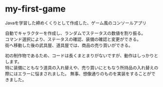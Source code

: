 # my-first-game
Javaを学習した締めくくりとして作成した、ゲーム風のコンソールアプリ  
  
自動でキャラクターを作成し、ランダムでステータスの数値を割り振る。    
コマンド選択により、ステータスの確認、装備の確認と変更ができる。  
街へ移動した後の武具屋、道具屋では、商品の売り買いができる。  
  
初の制作物であるため、コードは長くまとまりがないですが、動作はしっかりとします。  
特に装備にともなう道具の入れ替えや、売り買いにともなう所持品の入れ替えの際にはエラーに悩まされました。
無事、想像通りのものを実装をすることができました。

